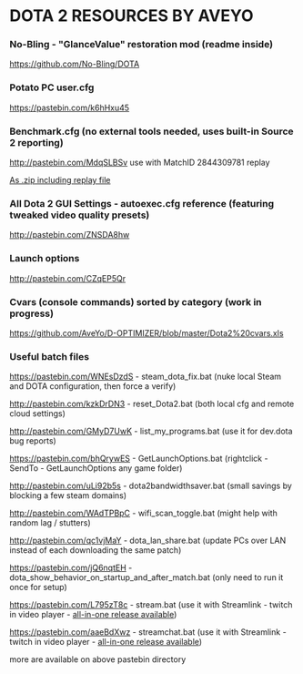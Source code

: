 # DOTA 2 RESOURCES BY AVEYO

### No-Bling - "GlanceValue" restoration mod (readme inside)
https://github.com/No-Bling/DOTA

### Potato PC user.cfg
https://pastebin.com/k6hHxu45

### Benchmark.cfg (no external tools needed, uses built-in Source 2 reporting)
http://pastebin.com/MdqSLBSv use with MatchID 2844309781 replay

[As .zip including replay file](https://github.com/AveYo/D-OPTIMIZER/releases/download/3.0/Dota_2_benchmark.zip)

### All Dota 2 GUI Settings - autoexec.cfg reference (featuring tweaked video quality presets)
http://pastebin.com/ZNSDA8hw

### Launch options
http://pastebin.com/CZqEP5Qr

### Cvars (console commands) sorted by category (work in progress)
https://github.com/AveYo/D-OPTIMIZER/blob/master/Dota2%20cvars.xls

### Useful batch files

https://pastebin.com/WNEsDzdS - steam_dota_fix.bat (nuke local Steam and DOTA configuration, then force a verify)

http://pastebin.com/kzkDrDN3 - reset_Dota2.bat (both local cfg and remote cloud settings)

http://pastebin.com/GMyD7UwK - list_my_programs.bat (use it for dev.dota bug reports)

https://pastebin.com/bhQrywES - GetLaunchOptions.bat (rightclick - SendTo - GetLaunchOptions any game folder)

http://pastebin.com/uLi92b5s - dota2bandwidthsaver.bat (small savings by blocking a few steam domains)

http://pastebin.com/WAdTPBpC - wifi_scan_toggle.bat (might help with random lag / stutters)

http://pastebin.com/qc1vjMaY - dota_lan_share.bat (update PCs over LAN instead of each downloading the same patch)

https://pastebin.com/jQ6nqtEH - dota_show_behavior_on_startup_and_after_match.bat (only need to run it once for setup)

https://pastebin.com/L795zT8c - stream.bat (use it with Streamlink - twitch in video player - [all-in-one release available](https://github.com/AveYo/D-OPTIMIZER/releases/tag/0.3))

https://pastebin.com/aaeBdXwz - streamchat.bat (use it with Streamlink - twitch in video player - [all-in-one release available](https://github.com/AveYo/D-OPTIMIZER/releases/tag/0.3))

more are available on above pastebin directory
